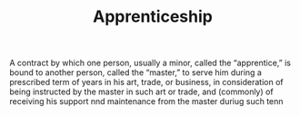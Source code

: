 ---
title: Apprenticeship
letter: A
permalink: "/definitions/apprenticeship.html"
body: A contract by which one person, usually a minor, called the “apprentice,” is
  bound to another person, called the “master,” to serve him during a prescribed term
  of years in his art, trade, or business, in consideration of being instructed by
  the master in such art or trade, and (commonly) of receiving his support nnd maintenance
  from the master duriug such tenn
published_at: '2018-07-07'
source: Black's Law Dictionary
layout: post
---